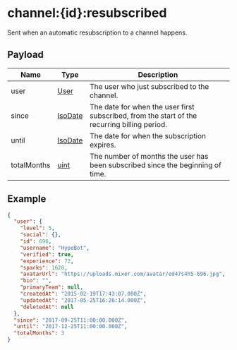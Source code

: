 # channel:{id}:resubscribed

Sent when an automatic resubscription to a channel happens.

## Payload
|Name|Type|Description|
|----|----|-----------|
|user|[User](/rest/index.html#User)|The user who just subscribed to the channel.|
|since|[IsoDate](/rest/index.html#IsoDate)|The date for when the user first subscribed, from the start of the recurring billing period.|
|until|[IsoDate](/rest/index.html#IsoDate)|The date for when the subscription expires.|
|totalMonths|[uint](/rest/index.html#uint)|The number of months the user has been subscribed since the beginning of time.|

## Example
```json
{
  "user": {
    "level": 5,
    "social": {},
    "id": 696,
    "username": "HypeBot",
    "verified": true,
    "experience": 72,
    "sparks": 1620,
    "avatarUrl": "https://uploads.mixer.com/avatar/ed47s4h5-696.jpg",
    "bio": "",
    "primaryTeam": null,
    "createdAt": "2015-02-19T17:43:07.000Z",
    "updatedAt": "2017-05-25T16:26:14.000Z",
    "deletedAt": null
  },
  "since": "2017-09-25T11:00:00.000Z",
  "until": "2017-12-25T11:00:00.000Z",
  "totalMonths": 3
}
```

